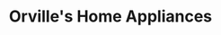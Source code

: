 ---
title: "Orville's Home Appliances"
url: /orchard-park/orvilles-home-appliances/
shop: appliance
---